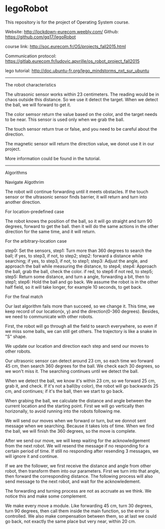 # legoRobot
This repository is for the project of Operating System course.

Website: http://lockdown-eurecom.weebly.com/
Github:  https://github.com/gq17/legoRobot

course link: http://soc.eurecom.fr/OS/projects_fall2015.html

Communication protocol: https://gitlab.eurecom.fr/ludovic.apvrille/os_robot_project_fall2015

lego tutorial: http://doc.ubuntu-fr.org/lego_mindstorms_nxt_sur_ubuntu

--------------------------------------------------------------------
The robot characteristics

The ultrasonic sensor works within 23 centimeters. The reading would be in chaos outside this distance. So we use it detect the target. When we detect the ball, we will forward to get it.

The color semsor return the value based on the color, and the target needs to be near. This sensor is used only when we grab the ball.

The touch sensor return true or false, and you need to be careful about the direction.

The magnetic sensor will return the direction value, we donot use it in our project.

More information could be found in the tutorial.

--------------------------------------------------------------------------
Algorithms

Navigate Algothrim

The robot will continue forwarding until it meets obstacles. If the touch sensor or the ultrasonic sensor 
finds barrier, it will return and turn into another direction.

For location-predefined case

The robot knows the position of the ball, so it will go straight and turn 90 degrees, forward to get the ball.
then it will do the same actions in the other direction for the same time, and it will return.

For the arbitrary-location case

step0: Set the sensors,
step1: Turn more than 360 degrees to search the ball; if yes, to step3, if not, to step2;
step2: forward a distance while searching; if yes, to step3, if not, to step1;
step3: Adjust the angle, and approach the ball while measuring the distance, to step4;
step4: Approach the ball, grab the ball, check the color. if red, to step6 if not red, to step5;
step5: Return some distance, and turn a angle, forwarding a bit, then to step1;
step6: Hold the ball and go back. We assume the robot is in the other half field, so it will take longer, for example 10 seconds, to get back.

For the final match

Our last algorithm fails more than succeed, so we change it. This time, we keep record of our location(x, y) and the direction(0-360 degrees). Besides, we need to communicate with other robots.

First, the robot will go through all the field to search everywhere, so even if we miss some balls, we can still get others. The trajectory is like a snake in "S" shape.

We update our location and direction each step and send our moves to other robots.

Our ultrasonic sensor can detect around 23 cm, so each time wo forward 45 cm, then search 360 degrees for the ball. We check each 30 degrees, so we won't miss it. The searching continues until we detect the ball.

When we detect the ball, we know it's within 23 cm, so we forward 25 cm, grab it, and check. If it's not a ball(by color), the robot will go backwards 25 cm, and continues; if it's the ball, then we start to go back.

When grabing the ball, we calculate the distance and angle between the current location and the starting point. First we will go vertically then horizonally, to avoid running into the robots following me.

We will send our moves when we forward or turn, but we donnot sent message when we searching. Because it takes lots of time. When we find the ball, we will finish the 360 degrees, so the move is complete.

After we send our move, we will keep waiting for the acknowledgement from the next robot. We will resend the message if no responding for a certain period of time. If still no responding after resending 3 messages, we will ignore it and continue.

If we are the follower, we first receive the distance and angle from other robot, then transform them into our parameters. First we turn into that angle, then forward the corresponding distance. The following process will also send message to the next robot, and wait for the acknowledement.

The forwarding and turning process are not as accruate as we think. We notice this and make some complement. 

We make every move a module. Like forwarding 45 cm, turn 30 degrees, turn 90 degrees, then call them inside the main function, so the error is controlled. We also make compensation between them, so at last we could go back, not exactly the same place but very near, within 20 cm.


